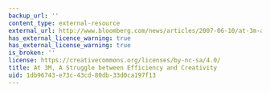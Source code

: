 ```yaml
---
backup_url: ''
content_type: external-resource
external_url: http://www.bloomberg.com/news/articles/2007-06-10/at-3m-a-struggle-between-efficiency-and-creativity
has_external_licence_warning: true
has_external_license_warning: true
is_broken: ''
license: https://creativecommons.org/licenses/by-nc-sa/4.0/
title: At 3M, A Struggle between Efficiency and Creativity
uid: 1db96743-e73c-43cd-80db-33d0ca197f13
---
```

